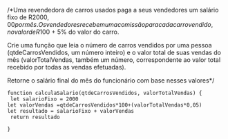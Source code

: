 /\*Uma revendedora de carros usados paga a seus vendedores um salário fixo de R$2000,00 por mês. Os vendedores recebem uma comissão para cada carro vendido, no valor de R$100 + 5% do valor do carro.

Crie uma função que leia o número de carros vendidos por uma pessoa (qtdeCarrosVendidos, um número inteiro) e o valor total de suas vendas do mês (valorTotalVendas, também um número, correspondente ao valor total recebido por todas as vendas efetuadas).

Retorne o salário final do mês do funcionário com base nesses valores\*/

```
function calculaSalario(qtdeCarrosVendidos, valorTotalVendas) {
 let salarioFixo = 2000
let valorVendas =qtdeCarrosVendidos*100+(valorTotalVendas*0,05)
let resultado = salarioFixo + valorVendas
 return resultado

}

```
